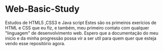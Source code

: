 # Web-Basic-Study
 Estudos de HTML5 ,CSS3 e Java script
 Estes são os primeiros exerícios de HTML e CSS que eu fiz, e também, meu primeiro contato com qualquer "linguagem" de desenvolvimento web.
Espero que a documentação do meu inicio e da minha progressão possa vir a ser util para quem quer que esteja vendo esse repositório agora.
